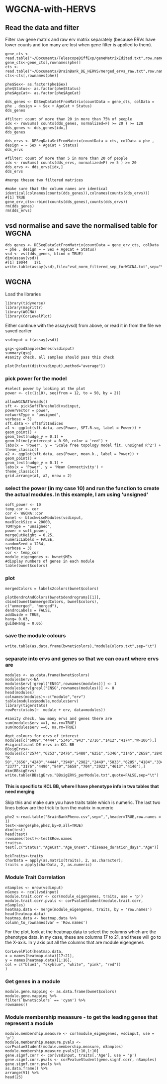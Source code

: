 # WGCNA-with-HERVS

## Read the data and filter
Filter raw gene matrix and raw erv matrix separately (because ERVs have lower counts and too many are lost when gene filter is applied to them).

```
gene_cts <- read.table("~/Documents/TelescopeDiffExp/geneMatrixEdited.txt",row.names=1,header=T,check.names=FALSE)
gene_cts<-gene_cts[,rownames(phe)]
cts <- read.table("~/Documents/BrainBank_DE_HERVS/merged_ervs_raw.txt",row.names=1,header=T,check.names=FALSE)
cts<-cts[,rownames(phe)]

phe$Sex<- as.factor(phe$Sex)
phe$Status<- as.factor(phe$Status)
phe$AgeCat<- as.factor(phe$AgeCat)

dds_genes <- DESeqDataSetFromMatrix(countData = gene_cts, colData = phe , design = ~ Sex + AgeCat + Status)
dds_genes

#filter: count of more than 20 in more than 75% of people
idx <- rowSums( counts(dds_genes, normalized=F) >= 20 ) >= 128
dds_genes <- dds_genes[idx,]
dds_genes

dds_ervs <- DESeqDataSetFromMatrix(countData = cts, colData = phe , design = ~ Sex + AgeCat + Status)
dds_ervs

#filter: count of more than 5 in more than 20 of people
idx <- rowSums( counts(dds_ervs, normalized=F) >= 5 ) >= 20
dds_ervs <- dds_ervs[idx,]
dds_ervs

#merge thesee two filtered matrices

#make sure that the column names are identical
identical(colnames(counts(dds_genes)),colnames(counts(dds_ervs)))
#[1] TRUE
gene_erv_cts<-rbind(counts(dds_genes),counts(dds_ervs))
rm(dds_genes)
rm(dds_ervs)
```

## vsd normalise and save the normalised table for WGCNA
```
dds_genes <- DESeqDataSetFromMatrix(countData = gene_erv_cts, colData = phe , design = ~ Sex + AgeCat + Status)
vsd <- vst(dds_genes, blind = TRUE)
dim(assay(vsd))
#[1] 19044   171
write.table(assay(vsd),file="vsd_norm_filtered_sep_forWGCNA.txt",sep="\t",quote=FALSE)
```

## WGCNA
Load the libraries
```
library(tidyverse)
library(magrittr)
library(WGCNA)
library(CorLevelPlot)
```
Either continue with the assay(vsd) from above, or read it in from the file we saved earlier

```
vsdinput = t(assay(vsd))

gsg<-goodSamplesGenes(vsdinput)
summary(gsg)
#sanity check, all samples should pass this check

plot(hclust(dist(vsdinput),method="average"))
```
### pick power for the model
```
#select power by looking at the plot
power <- c(c(1:10), seq(from = 12, to = 50, by = 2))

allowWGCNAThreads()
sft <- pickSoftThreshold(vsdinput,
powerVector = power,
networkType = "unsigned",
verbose = 5)
sft.data <- sft$fitIndices
a1 <- ggplot(sft.data, aes(Power, SFT.R.sq, label = Power)) +
geom_point() +
geom_text(nudge_y = 0.1) +
geom_hline(yintercept = 0.90, color = 'red') +
labs(x = 'Power', y = 'Scale free topology model fit, unsigned R^2') +
theme_classic()
a2 <- ggplot(sft.data, aes(Power, mean.k., label = Power)) +
geom_point() +
geom_text(nudge_y = 0.1) +
labs(x = 'Power', y = 'Mean Connectivity') +
theme_classic()
grid.arrange(a1, a2, nrow = 2)
```
### select the power (in my case 10) and run the function to create the actual modules.  In this example, I am using 'unsigned'
```
soft_power <- 10
temp_cor <- cor
cor <- WGCNA::cor
bwnet <- blockwiseModules(vsdinput,
maxBlockSize = 20000,
TOMType = "unsigned",
power = soft_power,
mergeCutHeight = 0.25,
numericLabels = FALSE,
randomSeed = 1234,
verbose = 3)
cor <- temp_cor
module_eigengenes <- bwnet$MEs
#display numbers of genes in each module
table(bwnet$colors)
```
### plot 
```
mergedColors = labels2colors(bwnet$colors)

plotDendroAndColors(bwnet$dendrograms[[1]], cbind(bwnet$unmergedColors, bwnet$colors),
c("unmerged", "merged"),
dendroLabels = FALSE,
addGuide = TRUE,
hang= 0.03,
guideHang = 0.05)
```
### save the module colours
```
write.table(as.data.frame(bwnet$colors),"moduleColors.txt",sep="\t")
```
### separate into ervs and genes so that we can count where ervs are
```
modules <- as.data.frame(bwnet$colors)
modules$erv<-NA
modules$erv[!grepl("ENSG",rownames(modules))] <- 1
modules$erv[grepl("ENSG",rownames(modules))] <- 0
head(modules)
colnames(modules)<-c("module","erv")
table(modules$module,modules$erv)
library(tigerstats)
rowPerc(xtabs(~  module + erv, data=modules))

#sanity check, how many ervs and genes there are
sum(modules$erv ==1, na.rm=TRUE)
sum(modules$erv ==0, na.rm=TRUE)

#get colours for ervs of interest
modules[c("6009","4444","5346","943","2716","1412","4174","W-106"),]
#siginificant DE ervs in KCL BB
BBsigErvs<-modules[c("2574","6253","2476","5480","6251","5346","3145","2658","2845","4310",
"K-50","3656","4243","4444","3949","2982","2449","5833","6285","4184","3346",
"2377","3176","4490","849","5658","704","3922","4613","4146"),]
dim(BBsigErvs)
write.table(BBsigErvs,"BBsigERVS_perModule.txt",quote=FALSE,sep="\t")
```

#### This is specific to KCL BB, where I have phenotype info in two tables that need merging
Skip this and make sure you have traits table which is numeric. The last two lines below are the trick to turn the matrix in numeric
```
phe2 <-read.table("BrainBankPheno.csv",sep=",",header=TRUE,row.names = 1)
test<-merge(phe,phe2,by=0,all=TRUE)
dim(test)
head(test)
rownames(test)<-test$Row.names
traits<-test[,c("Status","AgeCat","Age_Onset","disease_duration_days","Age")]

bckTraits<-traits
charData = apply(as.matrix(traits), 2, as.character);
traits = apply(charData, 2, as.numeric)
```
### Module Trait Correlation
```
nSamples <- nrow(vsdinput)
nGenes <- ncol(vsdinput)
module.trait.corr <- cor(module_eigengenes, traits, use = 'p')
module.trait.corr.pvals <- corPvalueStudent(module.trait.corr, nSamples)
heatmap.data <- merge(module_eigengenes, traits, by = 'row.names')
head(heatmap.data)
heatmap.data <- heatmap.data %>%
column_to_rownames(var = 'Row.names')
```
For the plot, look at the heatmap.data to select the columns which are the phenotype data.  in my case, these are columns 17 to 21, and these will
go to the X-axis.  In y axis put all the columns that are module eigengenes
```
CorLevelPlot(heatmap.data,
x = names(heatmap.data)[17:21],
y = names(heatmap.data)[1:16],
col = c("blue1", "skyblue", "white", "pink", "red"))
)
```

### Get genes in a module
```
module.gene.mapping <- as.data.frame(bwnet$colors)
module.gene.mapping %>%
filter(`bwnet$colors` == 'cyan') %>%
rownames()
```

### Module membership meaasure - to get the leading genes that represent a module
```
module.membership.measure <- cor(module_eigengenes, vsdinput, use = 'p')
module.membership.measure.pvals <- corPvalueStudent(module.membership.measure, nSamples)
module.membership.measure.pvals[1:10,1:10]
gene.signf.corr <- cor(vsdinput, traits[,'Age'], use = 'p')
gene.signf.corr.pvals <- corPvalueStudent(gene.signf.corr, nSamples)
gene.signf.corr.pvals %>%
as.data.frame() %>%
arrange(V1) %>%
head(25)
```

